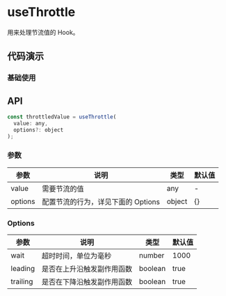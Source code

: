 # useThrottle

用来处理节流值的 Hook。

## 代码演示

### 基础使用

<demo src="./demo/demo.vue"
  language="vue"
  title="基础用法"
  desc="连续点击按钮，查看throlledCount值变化">
</demo>

## API

```javascript
const throttledValue = useThrottle(
  value: any,
  options?: object
);
```

### 参数

| 参数    | 说明                               | 类型   | 默认值 |
| ------- | ---------------------------------- | ------ | ------ |
| value   | 需要节流的值                       | any    | -      |
| options | 配置节流的行为，详见下面的 Options | object | {}     |

### Options

| 参数     | 说明                       | 类型    | 默认值 |
| -------- | -------------------------- | ------- | ------ |
| wait     | 超时时间，单位为毫秒       | number  | 1000   |
| leading  | 是否在上升沿触发副作用函数 | boolean | true   |
| trailing | 是否在下降沿触发副作用函数 | boolean | true   |
